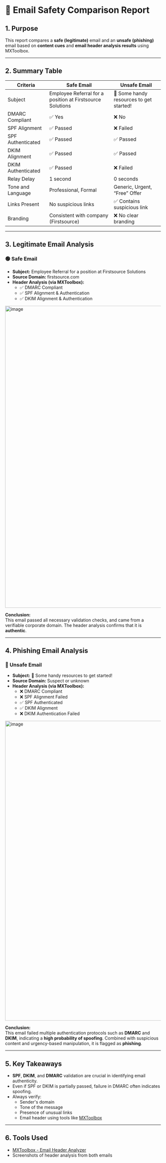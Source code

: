 # 📧 Email Safety Comparison Report

## 1. Purpose

This report compares a **safe (legitimate)** email and an **unsafe (phishing)** email based on **content cues** and **email header analysis results** using MXToolbox.

---

## 2. Summary Table

| Criteria                         | Safe Email                                   | Unsafe Email                                          |
|----------------------------------|----------------------------------------------|-------------------------------------------------------|
| Subject                          | Employee Referral for a position at Firstsource Solutions | 🧠 Some handy resources to get started! |
| DMARC Compliant                  | ✅ Yes                                      | ❌ No                                                 |
| SPF Alignment                    | ✅ Passed                                   | ❌ Failed                                             |
| SPF Authenticated                | ✅ Passed                                   | ✅ Passed                                             |
| DKIM Alignment                   | ✅ Passed                                   | ✅ Passed                                             |
| DKIM Authenticated               | ✅ Passed                                   | ❌ Failed                                             |
| Relay Delay                      | 1 second                                    | 0 seconds                                              |
| Tone and Language                | Professional, Formal                        | Generic, Urgent, “Free” Offer                          |
| Links Present                    | No suspicious links                         | ✅ Contains suspicious link                           |
| Branding                         | Consistent with company (Firstsource)       | ❌ No clear branding                                  |

---

## 3. Legitimate Email Analysis

### 🟢 Safe Email

- **Subject:** Employee Referral for a position at Firstsource Solutions
- **Source Domain:** firstsource.com
- **Header Analysis (via MXToolbox):**
  - ✅ DMARC Compliant
  - ✅ SPF Alignment & Authentication
  - ✅ DKIM Alignment & Authentication

<img width="1919" height="975" alt="image" src="https://github.com/user-attachments/assets/faf1170c-827e-4081-887a-248c8429aa40" />

**Conclusion:**  
This email passed all necessary validation checks, and came from a verifiable corporate domain. The header analysis confirms that it is **authentic**.

---

## 4. Phishing Email Analysis

### 🔴 Unsafe Email

- **Subject:** 🧠 Some handy resources to get started!
- **Source Domain:** Suspect or unknown
- **Header Analysis (via MXToolbox):**
  - ❌ DMARC Compliant
  - ❌ SPF Alignment Failed
  - ✅ SPF Authenticated
  - ✅ DKIM Alignment
  - ❌ DKIM Authentication Failed

<img width="1919" height="968" alt="image" src="https://github.com/user-attachments/assets/d64e8912-250f-47c2-8c70-a918f9a9ce7a" />

**Conclusion:**  
This email failed multiple authentication protocols such as **DMARC** and **DKIM**, indicating a **high probability of spoofing**. Combined with suspicious content and urgency-based manipulation, it is flagged as **phishing**.

---

## 5. Key Takeaways

- **SPF**, **DKIM**, and **DMARC** validation are crucial in identifying email authenticity.
- Even if SPF or DKIM is partially passed, failure in DMARC often indicates spoofing.
- Always verify:
  - Sender's domain
  - Tone of the message
  - Presence of unusual links
  - Email header using tools like [MXToolbox](https://mxtoolbox.com/EmailHeaders.aspx)

---

## 6. Tools Used

- [MXToolbox - Email Header Analyzer](https://mxtoolbox.com/EmailHeaders.aspx)
- Screenshots of header analysis from both emails
